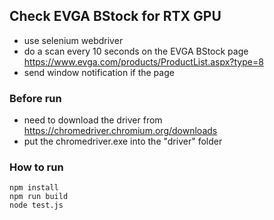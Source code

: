 ## Check EVGA BStock for RTX GPU

* use selenium webdriver
* do a scan every 10 seconds on the EVGA BStock page https://www.evga.com/products/ProductList.aspx?type=8
* send window notification if the page 

### Before run

* need to download the driver from https://chromedriver.chromium.org/downloads
* put the chromedriver.exe into the "driver" folder

### How to run
```
npm install
npm run build
node test.js
```